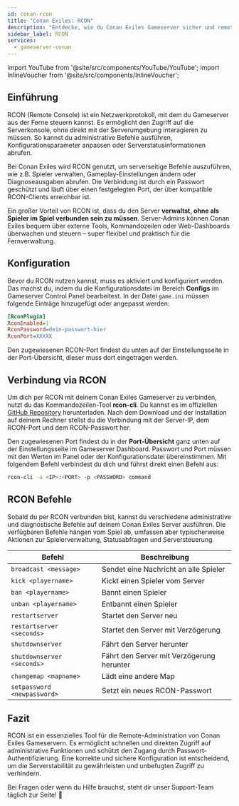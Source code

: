 ```yaml
---
id: conan-rcon
title: "Conan Exiles: RCON"
description: "Entdecke, wie du Conan Exiles Gameserver sicher und remote ohne Ingame-Verbindung verwaltest → Jetzt mehr erfahren"
sidebar_label: RCON
services:
  - gameserver-conan
---
```


import YouTube from '@site/src/components/YouTube/YouTube';
import InlineVoucher from '@site/src/components/InlineVoucher';

## Einführung

RCON (Remote Console) ist ein Netzwerkprotokoll, mit dem du Gameserver aus der Ferne steuern kannst. Es ermöglicht den Zugriff auf die Serverkonsole, ohne direkt mit der Serverumgebung interagieren zu müssen. So kannst du administrative Befehle ausführen, Konfigurationsparameter anpassen oder Serverstatusinformationen abrufen.

Bei Conan Exiles wird RCON genutzt, um serverseitige Befehle auszuführen, wie z.B. Spieler verwalten, Gameplay-Einstellungen ändern oder Diagnoseausgaben abrufen. Die Verbindung ist durch ein Passwort geschützt und läuft über einen festgelegten Port, der über kompatible RCON-Clients erreichbar ist.

Ein großer Vorteil von RCON ist, dass du den Server **verwaltst, ohne als Spieler im Spiel verbunden sein zu müssen**. Server-Admins können Conan Exiles bequem über externe Tools, Kommandozeilen oder Web-Dashboards überwachen und steuern – super flexibel und praktisch für die Fernverwaltung.

<InlineVoucher />

## Konfiguration

Bevor du RCON nutzen kannst, muss es aktiviert und konfiguriert werden. Das machst du, indem du die Konfigurationsdatei im Bereich **Configs** im Gameserver Control Panel bearbeitest. In der Datei `game.ini` müssen folgende Einträge hinzugefügt oder angepasst werden:

```cfg
[RconPlugin]
RconEnabled=1
RconPassword=dein-passwort-hier
RconPort=XXXXX
```
Den zugewiesenen RCON-Port findest du unten auf der Einstellungsseite in der Port-Übersicht, dieser muss dort eingetragen werden.



## Verbindung via RCON

Um dich per RCON mit deinem Conan Exiles Gameserver zu verbinden, nutzt du das Kommandozeilen-Tool **rcon-cli**. Du kannst es im offiziellen [GitHub Repository](https://github.com/gorcon/rcon-cli) herunterladen. Nach dem Download und der Installation auf deinem Rechner stellst du die Verbindung mit der Server-IP, dem RCON-Port und dem RCON-Passwort her.

Den zugewiesenen Port findest du in der **Port-Übersicht** ganz unten auf der Einstellungsseite im Gameserver Dashboard. Passwort und Port müssen mit den Werten im Panel oder der Konfigurationsdatei übereinstimmen. Mit folgendem Befehl verbindest du dich und führst direkt einen Befehl aus:

```bash
rcon-cli -a <IP>:<PORT> -p <PASSWORD> command
```



## RCON Befehle

Sobald du per RCON verbunden bist, kannst du verschiedene administrative und diagnostische Befehle auf deinem Conan Exiles Server ausführen. Die verfügbaren Befehle hängen vom Spiel ab, umfassen aber typischerweise Aktionen zur Spielerverwaltung, Statusabfragen und Serversteuerung.

| Befehl                      | Beschreibung                      |
| --------------------------- | -------------------------------- |
| `broadcast <message>`       | Sendet eine Nachricht an alle Spieler |
| `kick <playername>`         | Kickt einen Spieler vom Server   |
| `ban <playername>`          | Bannt einen Spieler               |
| `unban <playername>`        | Entbannt einen Spieler            |
| `restartserver`             | Startet den Server neu            |
| `restartserver <seconds>`   | Startet den Server mit Verzögerung |
| `shutdownserver`            | Fährt den Server herunter         |
| `shutdownserver <seconds>`  | Fährt den Server mit Verzögerung herunter |
| `changemap <mapname>`       | Lädt eine andere Map              |
| `setpassword <newpassword>` | Setzt ein neues RCON-Passwort    |

## Fazit

RCON ist ein essenzielles Tool für die Remote-Administration von Conan Exiles Gameservern. Es ermöglicht schnellen und direkten Zugriff auf administrative Funktionen und schützt den Zugang durch Passwort-Authentifizierung. Eine korrekte und sichere Konfiguration ist entscheidend, um die Serverstabilität zu gewährleisten und unbefugten Zugriff zu verhindern.

Bei Fragen oder wenn du Hilfe brauchst, steht dir unser Support-Team täglich zur Seite! 🙂

<InlineVoucher />